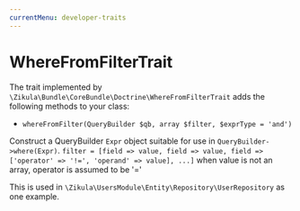 ```yaml
---
currentMenu: developer-traits
---
```

# WhereFromFilterTrait

The trait implemented by `\Zikula\Bundle\CoreBundle\Doctrine\WhereFromFilterTrait` adds the following methods to your class:

- `whereFromFilter(QueryBuilder $qb, array $filter, $exprType = 'and')`

Construct a QueryBuilder `Expr` object suitable for use in `QueryBuilder->where(Expr)`.
`filter = [field => value, field => value, field => ['operator' => '!=', 'operand' => value], ...]`
when value is not an array, operator is assumed to be '='

This is used in `\Zikula\UsersModule\Entity\Repository\UserRepository` as one example.
